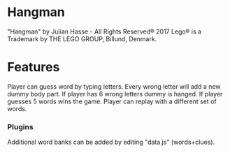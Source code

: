 # Hangman

"Hangman" by Julian Hasse - All Rights Reserved® 2017
Lego® is a Trademark by THE LEGO GROUP, Billund, Denmark.

# Features
Player can guess word by typing letters. 
Every wrong letter will add a new dummy body part.
If player has 6 wrong letters dummy is hanged.
If player guesses 5 words wins the game. 
Player can replay with a different set of words.

### Plugins
Additional word banks can be added by editing "data.js" (words+clues).
